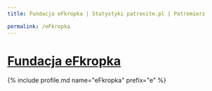 ```yaml
---
title: Fundacja eFkropka | Statystyki patronite.pl | Patromierz

permalink: /eFkropka
---
```


# [Fundacja eFkropka](https://patronite.pl/eFkropka)

{% include profile.md name="eFkropka" prefix="e" %}
